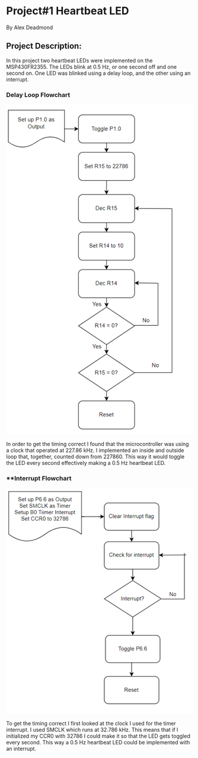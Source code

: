 # **Project#1 Heartbeat LED**
By Alex Deadmond

## **Project Description:**
In this project two heartbeat LEDs were implemented on the MSP430FR2355. 
The LEDs blink at 0.5 Hz, or one second off and one second on.
One LED was blinked using a delay loop, and the other using an interrupt.


### **Delay Loop Flowchart**
![The delay loop flowchart](/docs/assets/Delay_Loop_Flowchart.png)

In order to get the timing correct I found that the microcontroller was using a clock that operated at 227.86 kHz.
I implemented an inside and outside loop that, together, counted down from 227860. This way it would toggle the LED every second effectively making a 0.5 Hz heartbeat LED.



### **Interrupt Flowchart
![The interrupt flowchart](/docs/assets/Interrupt_Flowchart.png)

To get the timing correct I first looked at the clock I used for the timer interrupt. I used SMCLK which runs at 32.786 kHz. This means that if I initialized my CCR0 with 32786 I could make it so that the LED gets toggled every second. This way a 0.5 Hz heartbeat LED could be implemented with an interrupt. 
